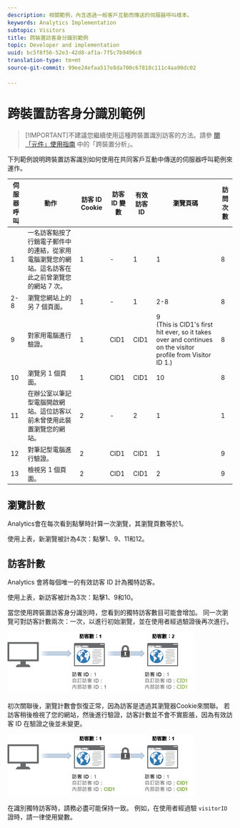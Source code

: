 ```yaml
---
description: 相關範例，內含透過一般客戶互動而傳送的伺服器呼叫樣本。
keywords: Analytics Implementation
subtopic: Visitors
title: 跨裝置訪客身分識別範例
topic: Developer and implementation
uuid: bc5f8f56-52e3-42d8-af1a-7f5c7b9496c0
translation-type: tm+mt
source-git-commit: 99ee24efaa517e8da700c67818c111c4aa90dc02

---
```



# 跨裝置訪客身分識別範例

> [!IMPORTANT]不建議您繼續使用這種跨裝置識別訪客的方法。請參 [閱「元件」使用指南](/help/components/cda/cda-home.md) 中的「跨裝置分析」。

下列範例說明跨裝置訪客識別如何使用在共同客戶互動中傳送的伺服器呼叫範例來運作。

| 伺服器呼叫 | 動作 | 訪客 ID Cookie | 訪客 ID 變數 | 有效訪客 ID | 瀏覽頁碼 | 訪問次數 |
|--- |--- |--- |--- |--- |--- |--- |
| 1 | 一名訪客點按了行銷電子郵件中的連結，從家用電腦瀏覽您的網站。這名訪客在此之前曾瀏覽您的網站 7 次。 | 1 | - | 1 | 1 | 8 |
| 2-8 | 瀏覽您網站上的另 7 個頁面。 | 1 | - | 1 | 2-8 | 8 |
| 9 | 對家用電腦進行驗證。 | 1 | CID1 | CID1 | 9 <br>(This is CID1's first hit ever, so it takes over and continues on the visitor profile from Visitor ID 1.) | 8 |
| 10 | 瀏覽另 1 個頁面。 | 1 | CID1 | CID1 | 10 | 8 |
| 11 | 在辦公室以筆記型電腦開啟網站。這位訪客以前未曾使用此裝置瀏覽您的網站。 | 2 | - | 2 | 1 | 1 |
| 12 | 對筆記型電腦進行驗證。 | 2 | CID1 | CID1 | 1 | 9 |
| 13 | 檢視另 1 個頁面。 | 2 | CID1 | CID1 | 2 | 9 |

## 瀏覽計數

Analytics會在每次看到點擊時計算一次瀏覽，其瀏覽頁數等於1。

使用上表，新瀏覽被計為4次：點擊1、9、11和12。

## 訪客計數

Analytics 會將每個唯一的有效訪客 ID 計為獨特訪客。

使用上表，新訪客被計為3次：點擊1、9和10。

當您使用跨裝置訪客身分識別時，您看到的獨特訪客數目可能會增加。 同一次瀏覽可對訪客計數兩次：一次，以進行初始瀏覽，並在使用者經過驗證後再次進行。

![](assets/visitors.png)

初次關聯後，瀏覽計數會恢復正常，因為訪客是透過其瀏覽器Cookie來關聯。 若訪客稍後檢視了您的網站，然後進行驗證，訪客計數並不會不實膨脹，因為有效訪客 ID 在驗證之後並未變更。

![](assets/visitors_2.png)

在識別獨特訪客時，請務必盡可能保持一致。 例如，在使用者經過驗 `visitorID` 證時，請一律使用變數。
